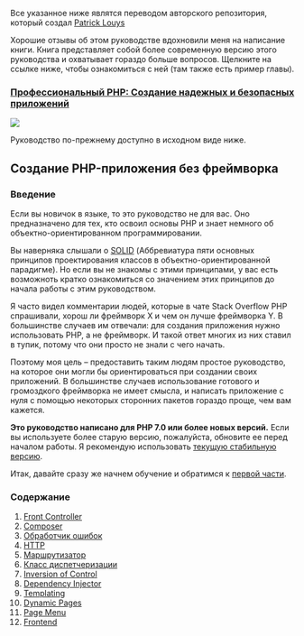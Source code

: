 Все указанное ниже являтся переводом авторского репозитория, который создал [Patrick Louys](https://github.com/PatrickLouys/no-framework-tutorial)

Хорошие отзывы об этом руководстве вдохновили меня на написание книги. Книга представляет собой более современную версию этого руководства и охватывает гораздо больше вопросов. Щелкните на ссылке ниже, чтобы ознакомиться с ней (там также есть пример главы).

### [Профессиональный PHP: Создание надежных и безопасных приложений](http://patricklouys.com/professional-php/)

![](http://patricklouys.com/img/professional-php-thumb.png)

Руководство по-прежнему доступно в исходном виде ниже.

## Создание PHP-приложения без фреймворка

### Введение

Если вы новичок в языке, то это руководство не для вас. Оно предназначено для тех, кто освоил основы PHP и знает немного об объектно-ориентированном программировании.

Вы наверняка слышали о [SOLID](http://ru.wikipedia.org/wiki/SOLID_(программирование)) (Аббревиатура пяти основных принципов проектирования классов в объектно-ориентированной парадигме). Но если вы не знакомы с этими принципами, у вас есть возможноть кратко ознакомиться со значением этих принципов до начала работы с этим руководством.

Я часто видел комментарии людей, которые в чате Stack Overflow PHP спрашивали, хорош ли фреймворк X и чем он лучше фреймворка Y. В большинстве случаев им отвечали: для создания приложения нужно использовать PHP, а не фреймворк. И такой ответ многих из них ставил в тупик, потому что они просто не знали с чего начать.

Поэтому моя цель – предоставить таким людям простое руководство, на которое они могли бы ориентироваться при создании своих приложений. В большинстве случаев использование готового и громоздкого фреймворка не имеет смысла, и написать приложение с нуля с помощью некоторых сторонних пакетов гораздо проще, чем вам кажется.

**Это руководство написано для PHP 7.0 или более новых версий.** Если вы используете более старую версию, пожалуйста, обновите ее перед началом работы. Я рекомендую использовать [текущую стабильную версию](http://php.net/downloads.php).

Итак, давайте сразу же начнем обучение и обратимся к [первой части](01-front-controller.md).

### Содержание

1. [Front Controller](01-front-controller.md)
2. [Composer](02-composer.md)
3. [Обработчик ошибок](03-error-handler.md)
4. [HTTP](04-http.md)
5. [Маршрутизатор](05-router.md)
6. [Класс диспетчеризации](06-dispatching-to-a-class.md)
7. [Inversion of Control](07-inversion-of-control.md)
8. [Dependency Injector](08-dependency-injector.md)
9. [Templating](09-templating.md)
10. [Dynamic Pages](10-dynamic-pages.md)
11. [Page Menu](11-page-menu.md)
12. [Frontend](12-frontend.md)
